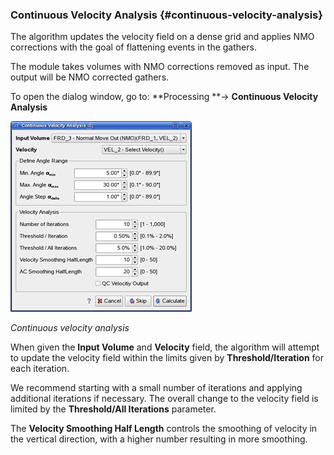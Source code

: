 ### Continuous Velocity Analysis {#continuous-velocity-analysis}

The algorithm updates the velocity field on a dense grid and applies NMO corrections with the goal of flattening events in the gathers.

The module takes volumes with NMO corrections removed as input. The output will be NMO corrected gathers.

To open the dialog window, go to: **Processing **→ **Continuous Velocity Analysis**

![](/assets/066_Processing.png)

_Continuous velocity analysis_

When given the **Input Volume** and **Velocity** field, the algorithm will attempt to update the velocity field within the limits given by **Threshold/Iteration** for each iteration. 

We recommend starting with a small number of iterations and applying additional iterations if necessary. The overall change to the velocity field is limited by the **Threshold/All Iterations** parameter. 

The **Velocity Smoothing Half Length** controls the smoothing of velocity in the vertical direction, with a higher number resulting in more smoothing.

